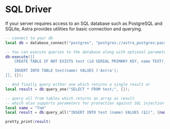 # SQL Driver

If your server requires access to an SQL database such as PostgreSQL and SQLite, Astra provides utilities for basic connection and querying.

```lua
-- connect to your db
local db = database_connect("postgres", "postgres://astra_postgres:password@localhost/astr_database")

-- You can execute queries to the database along with optional parameters
db:execute([[
    CREATE TABLE IF NOT EXISTS test (id SERIAL PRIMARY KEY, name TEXT);

    INSERT INTO TABLE test(name) VALUES ('Astra');
]], {});

-- And finally query either one which returns a single result or
local result = db:query_one("SELECT * FROM test;", {});

-- query all from tables which returns an array as result
-- which also supports parameters for protection against SQL injection attacks
local name = "Tom"
local result = db:query_all("INSERT INTO test (name) VALUES ($1)", {name});

pretty_print(result)
```
